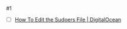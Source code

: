 #1 
- [ ] [How To Edit the Sudoers File | DigitalOcean](https://www.digitalocean.com/community/tutorials/how-to-edit-the-sudoers-file)